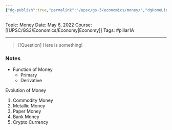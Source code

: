 ```yaml
---
{"dg-publish":true,"permalink":"/upsc/gs-3/economics/money/","dgHomeLink":true,"dgPassFrontmatter":false}
---
```


Topic: Money
Date: May 6, 2022
Course:[[UPSC/GS3/Economics/Economy|Economy]]
Tags: #pillar1A

---

> [!Question]
> Here is something! 


### Notes
- Function of Money
	- Primary 
	- Derivative

Evolution of Money
1. Commodity Money
2. Metallic Money 
3. Paper Money
4. Bank Money 
5. Crypto Currency 




